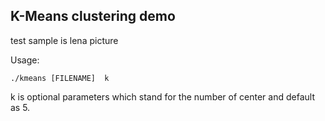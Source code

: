 K-Means clustering demo
-------------------

test sample is lena picture

Usage:

    ./kmeans [FILENAME]  k

k is optional parameters which stand for the number of  center and default as 5.
